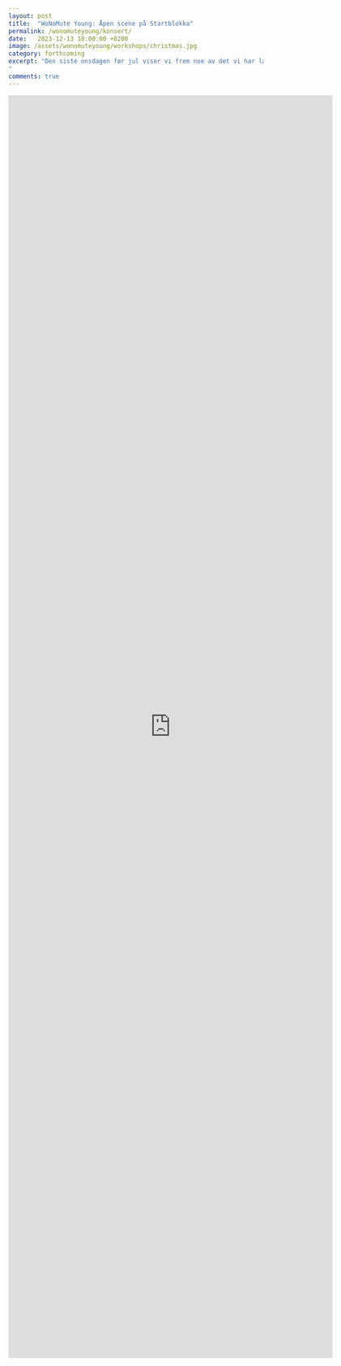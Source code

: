 ```yaml
---
layout: post
title:  "WoNoMute Young: Åpen scene på Startblokka"
permalink: /wonomuteyoung/konsert/
date:   2023-12-13 18:00:00 +0200
image: /assets/wonomuteyoung/workshops/christmas.jpg
category: forthcoming
excerpt: "Den siste onsdagen før jul viser vi frem noe av det vi har laget og jobbet med i løpet av høstsemesteret i WoNoMute Young på Startblokka. Til denne konserten kan man melde seg på gjennom semesteret og det er mulig å ha flere innslag. Vi vil gjerne ha en variert konsert, så her passer alt inn. 
"
comments: true
---
```


<iframe src="https://docs.google.com/forms/d/e/1FAIpQLSeMH9V31YJBS-1-NTyxJolfOiC7y2CcpvBt-V68vO52Wym5ag/viewform?embedded=true" width="640" height="2488" frameborder="0" marginheight="0" marginwidth="0">Laster inn …</iframe>